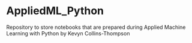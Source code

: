 # AppliedML_Python
Repository to store notebooks that are prepared during Applied Machine Learning with Python by Kevyn Collins-Thompson
